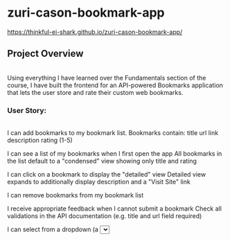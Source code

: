 # zuri-cason-bookmark-app

https://thinkful-ei-shark.github.io/zuri-cason-bookmark-app/


<h2>Project Overview</h2>
<br>
Using everything I have learned over the Fundamentals section of the course, I have built the frontend for an API-powered Bookmarks application that lets the user store and rate their custom web bookmarks.


<h3> User Story: </h3>
<br>
I can add bookmarks to my bookmark list. Bookmarks contain:
    title
    url link
    description
    rating (1-5)

I can see a list of my bookmarks when I first open the app
    All bookmarks in the list default to a "condensed" view showing only title and rating

I can click on a bookmark to display the "detailed" view
    Detailed view expands to additionally display description and a "Visit Site" link

I can remove bookmarks from my bookmark list

I receive appropriate feedback when I cannot submit a bookmark
    Check all validations in the API documentation (e.g. title and url field required)

I can select from a dropdown (a <select> element) a "minimum rating" to filter the list by all bookmarks rated at or above the chosen selection
